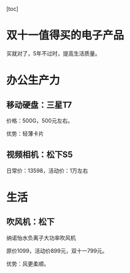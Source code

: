 [toc]

# 双十一值得买的电子产品

买就对了，5年不过时，提高生活质量。

# 办公生产力



## 移动硬盘：三星T7

价格：500G，500元左右。

优势：轻薄卡片

## 视频相机：松下S5

日常价：13598，活动价：1万左右

# 生活

## 吹风机：松下

纳诺怡水负离子大功率吹风机

原价1099，活动价899元，双十一799元。

优势：风更柔顺。







